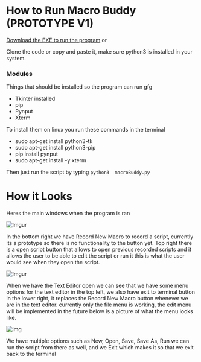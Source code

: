 How to Run Macro Buddy (PROTOTYPE V1)
======

[Download the EXE to run the program]() or

Clone the code or copy and paste it,  make sure python3 is installed in your system.

### Modules

Things that should be installed so the program can run
gfg
* Tkinter installed
* pip
* Pynput
* Xterm 

To install them on linux you run these commands in the terminal 
* sudo apt-get install python3-tk
* sudo apt-get install python3-pip
* pip install pynput
* sudo apt-get install -y xterm

Then just run the script by typing ``` python3  macroBuddy.py ```

How it Looks 
======

Heres the main windows when the program is ran

![Imgur](https://i.imgur.com/TMqy5if.png)

In the bottom right we have Record New Macro to record a script, currently its a prototype so there is no functionality to the button yet. Top right there is a open script button that allows to open previous recorded scripts and it allows the user to be able to edit the script or run it this is what the user would see when they open the script. 

![Imgur](https://i.imgur.com/id1tqNj.png)


When we have the Text Editor open we can see that we have some menu options for the text editor in the top left, we also have exit to terminal button in the lower right, it replaces the Record New Macro button whenever we are in the text editor. currently only the file menu is working, the edit menu will be implemented in the future below is a picture of what the menu looks like. 

![img](https://i.imgur.com/0XZD2Ue.png)

We have multiple options such as New, Open, Save, Save As, Run we can run the script from there as well, and we Exit which makes it so that we exit back to the terminal 


